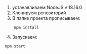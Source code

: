 1) устанавливаем NodeJS v 18.16.0
2) Клонируем репозиторий
3) В папке проекта прописываем:
```
    npm install
```
4) Запускаем:
```
npm start
```